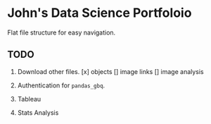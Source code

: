 # John's Data Science Portfoloio

Flat file structure for easy navigation.

## TODO

1. Download other files.
[x] objects
[] image links
[] image analysis

2. Authentication for `pandas_gbq`.

3. Tableau

4. Stats Analysis
